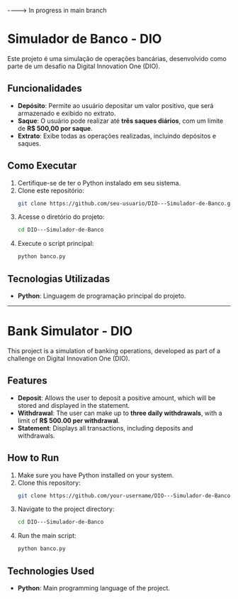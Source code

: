----> In progress in main branch

# Simulador de Banco - DIO

Este projeto é uma simulação de operações bancárias, desenvolvido como parte de um desafio na Digital Innovation One (DIO). 

## Funcionalidades

- **Depósito**: Permite ao usuário depositar um valor positivo, que será armazenado e exibido no extrato.
- **Saque**: O usuário pode realizar até **três saques diários**, com um limite de **R$ 500,00 por saque**.
- **Extrato**: Exibe todas as operações realizadas, incluindo depósitos e saques.

## Como Executar

1. Certifique-se de ter o Python instalado em seu sistema.
2. Clone este repositório:
   ```sh
   git clone https://github.com/seu-usuario/DIO---Simulador-de-Banco.git
   ```
3. Acesse o diretório do projeto:
   ```sh
   cd DIO---Simulador-de-Banco
   ```
4. Execute o script principal:
   ```sh
   python banco.py
   ```

## Tecnologias Utilizadas

- **Python**: Linguagem de programação principal do projeto.

---

# Bank Simulator - DIO

This project is a simulation of banking operations, developed as part of a challenge on Digital Innovation One (DIO).

## Features

- **Deposit**: Allows the user to deposit a positive amount, which will be stored and displayed in the statement.
- **Withdrawal**: The user can make up to **three daily withdrawals**, with a limit of **R$ 500.00 per withdrawal**.
- **Statement**: Displays all transactions, including deposits and withdrawals.

## How to Run

1. Make sure you have Python installed on your system.
2. Clone this repository:
   ```sh
   git clone https://github.com/your-username/DIO---Simulador-de-Banco.git
   ```
3. Navigate to the project directory:
   ```sh
   cd DIO---Simulador-de-Banco
   ```
4. Run the main script:
   ```sh
   python banco.py
   ```

## Technologies Used

- **Python**: Main programming language of the project.
